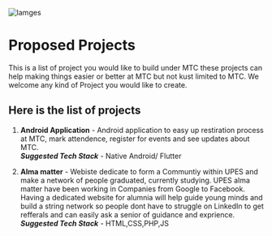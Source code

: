 <p><img src="https://github.com/RishabhArya/HacktoberFest2020/blob/master/Images./good-computer-science-projects-for-beginners.webp" alt="Iamges"></p>
<h1 id="proposed-projects">Proposed Projects</h1>
<p>This is a list of project you would like to build under MTC these projects can help making things easier or better at MTC but not kust limited to MTC. We welcome any kind of Project you would like to create.</p>
<h2 id="here-is-the-list-of-projects">Here is the list of projects</h2>
<ol>
<li>
<p><strong>Android Application</strong> - Android application to easy up restiration process at MTC, mark attendence, register for events and see updates about MTC.<br>
<em><strong>Suggested Tech Stack</strong></em> - Native Android/ Flutter</p>
</li>
<li>
<p><strong>Alma matter</strong> - Webiste dedicate to form a Communtiy within UPES and make a network of people graduated, currently studying. UPES alma matter have been working in Companies from Google to Facebook. Having a dedicated website for alumnia will help guide young minds and build a string network so people dont have to struggle on LinkedIn to get refferals and can easily ask a senior of guidance and exprience.<br>
<em><strong>Suggested Tech Stack</strong></em> - HTML,CSS,PHP,JS</p>
</li>
</ol>

